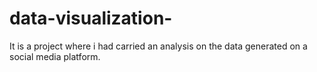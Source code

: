 # data-visualization-
It is a project where i had carried an analysis on the data generated on a social media platform.
